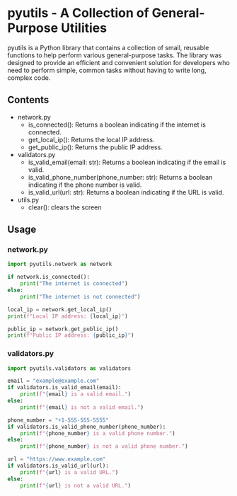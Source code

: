 # pyutils - A Collection of General-Purpose Utilities

pyutils is a Python library that contains a collection of small, reusable functions to help perform various general-purpose tasks. The library was designed to provide an efficient and convenient solution for developers who need to perform simple, common tasks without having to write long, complex code.

## Contents

- network.py
  - is_connected(): Returns a boolean indicating if the internet is connected.
  - get_local_ip(): Returns the local IP address.
  - get_public_ip(): Returns the public IP address.
- validators.py
  - is_valid_email(email: str): Returns a boolean indicating if the email is valid.
  - is_valid_phone_number(phone_number: str): Returns a boolean indicating if the phone number is valid.
  - is_valid_url(url: str): Returns a boolean indicating if the URL is valid.
- utils.py
  - clear(): clears the screen

## Usage

### network.py

```python
import pyutils.network as network

if network.is_connected():
    print("The internet is connected")
else:
    print("The internet is not connected")

local_ip = network.get_local_ip()
print(f"Local IP address: {local_ip}")

public_ip = network.get_public_ip()
print(f"Public IP address: {public_ip}")
```

### validators.py

```python
import pyutils.validators as validators

email = "example@example.com"
if validators.is_valid_email(email):
    print(f"{email} is a valid email.")
else:
    print(f"{email} is not a valid email.")

phone_number = "+1-555-555-5555"
if validators.is_valid_phone_number(phone_number):
    print(f"{phone_number} is a valid phone number.")
else:
    print(f"{phone_number} is not a valid phone number.")

url = "https://www.example.com"
if validators.is_valid_url(url):
    print(f"{url} is a valid URL.")
else:
    print(f"{url} is not a valid URL.")
```
